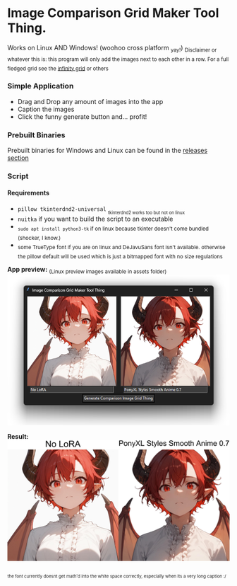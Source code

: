 # Image Comparison Grid Maker Tool Thing.

Works on Linux AND Windows! (woohoo cross platform <sub>yay!</sub>)
<sub>Disclaimer or whatever this is: this program will only add the images next to each other in a row. For a full fledged grid see the [infinity grid](https://sd.mcmonkey.org/megagrid/) or others</sub>

### Simple Application

* Drag and Drop any amount of images into the app
* Caption the images 
* Click the funny generate button and... profit!

### Prebuilt Binaries

Prebuilt binaries for Windows and Linux can be found in the [releases section](https://github.com/DraconicDragon/img-comp-grid-maker/releases/latest)

### Script

#### Requirements

* `pillow tkinterdnd2-universal` <sub><sub>tkinterdnd2 works too but not on linux</sub></sub>
* `nuitka` if you want to build the script to an executable
* <sub>`sudo apt install python3-tk` if on linux because tkinter doesn't come bundled (shocker, I know.)</sub>
* <sub>some TrueType font if you are on linux and DeJavuSans font isn't available. otherwise the pillow default will be used which is just a bitmapped font with no size regulations</sub>


**App preview:** <sub>(Linux preview images available in assets folder)</sub>
![app_preview](/assets/app_preview.png)

**Result:**
![result_preview](/assets/result_preview.jpg)

<sub><sub>the font currently doesnt get math'd into the white space correctly, especially when its a very long caption :\/</sub></sub>